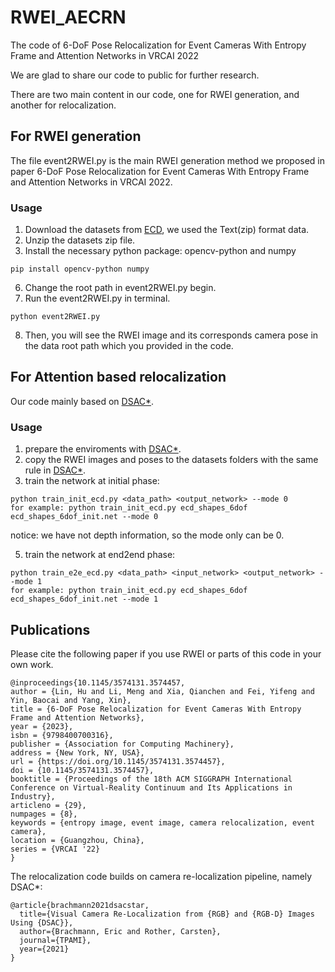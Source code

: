 # RWEI_AECRN
The code of 6-DoF Pose Relocalization for Event Cameras With Entropy Frame and Attention Networks in VRCAI 2022

We are glad to share our code to public for further research. 

There are two main content in our code, one for RWEI generation, and another for relocalization.

## For RWEI generation
The file event2RWEI.py is the main RWEI generation method we proposed in paper 6-DoF Pose Relocalization for Event Cameras With Entropy Frame and Attention Networks in VRCAI 2022.

### Usage
1. Download the datasets from [ECD](https://rpg.ifi.uzh.ch/davis_data.html), we used the Text(zip) format data.   
2. Unzip the datasets zip file.  
4. Install the necessary python package: opencv-python and numpy    
```
pip install opencv-python numpy
```
6. Change the root path in event2RWEI.py begin.    
7. Run the event2RWEI.py in terminal.  
```
python event2RWEI.py  
```
8. Then, you will see the RWEI image and its corresponds camera pose in the data root path which you provided in the code.  

## For Attention based relocalization  
Our code mainly based on [DSAC*](https://github.com/vislearn/dsacstar).  

### Usage
1. prepare the enviroments with [DSAC*](https://github.com/vislearn/dsacstar).  
2. copy the RWEI images and poses to the datasets folders with the same rule in [DSAC*](https://github.com/vislearn/dsacstar).  
3. train the network at initial phase:  
```
python train_init_ecd.py <data_path> <output_network> --mode 0  
for example: python train_init_ecd.py ecd_shapes_6dof ecd_shapes_6dof_init.net --mode 0  
```
notice: we have not depth information, so the mode only can be 0.  

5. train the network at end2end phase:  
```
python train_e2e_ecd.py <data_path> <input_network> <output_network> --mode 1  
for example: python train_init_ecd.py ecd_shapes_6dof ecd_shapes_6dof_init.net --mode 1  
```

## Publications
Please cite the following paper if you use RWEI or parts of this code in your own work.
```
@inproceedings{10.1145/3574131.3574457,
author = {Lin, Hu and Li, Meng and Xia, Qianchen and Fei, Yifeng and Yin, Baocai and Yang, Xin},
title = {6-DoF Pose Relocalization for Event Cameras With Entropy Frame and Attention Networks},
year = {2023},
isbn = {9798400700316},
publisher = {Association for Computing Machinery},
address = {New York, NY, USA},
url = {https://doi.org/10.1145/3574131.3574457},
doi = {10.1145/3574131.3574457},
booktitle = {Proceedings of the 18th ACM SIGGRAPH International Conference on Virtual-Reality Continuum and Its Applications in Industry},
articleno = {29},
numpages = {8},
keywords = {entropy image, event image, camera relocalization, event camera},
location = {Guangzhou, China},
series = {VRCAI '22}
}
```
The relocalization code builds on camera re-localization pipeline, namely DSAC*:

```
@article{brachmann2021dsacstar,
  title={Visual Camera Re-Localization from {RGB} and {RGB-D} Images Using {DSAC}},
  author={Brachmann, Eric and Rother, Carsten},
  journal={TPAMI},
  year={2021}
}
```


